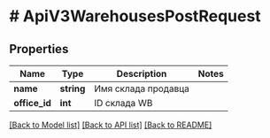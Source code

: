 # # ApiV3WarehousesPostRequest

## Properties

Name | Type | Description | Notes
------------ | ------------- | ------------- | -------------
**name** | **string** | Имя склада продавца |
**office_id** | **int** | ID склада WB |

[[Back to Model list]](../../README.md#models) [[Back to API list]](../../README.md#endpoints) [[Back to README]](../../README.md)
